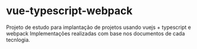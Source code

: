 # vue-typescript-webpack

Projeto de estudo para implantação de projetos usando vuejs + typescript e webpack
Implementações realizadas com base nos documentos de cada tecnlogia. 
